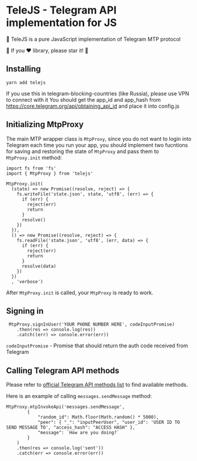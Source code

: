 # TeleJS - Telegram API implementation for JS

🚩 TeleJS is a pure JavaScript implementation of Telegram MTP protocol

🌟 If you ❤️ library, please star it! 🌟

## Installing

`yarn add telejs`

If you use this in telegram-blocking-countries (like Russia), please use VPN to connect with it
You should get the app_id and app_hash from https://core.telegram.org/api/obtaining_api_id and place it into config.js

## Initializing MtpProxy

The main MTP wrapper class is `MtpProxy`, since you do not want to login into Telegram each time you run your app, you should implement two fucntions for saving and restoring the state of `MtpProxy` and pass them to `MtpProxy.init` method:

```
import fs from 'fs'
import { MtpProxy } from 'telejs'

MtpProxy.init(
  (state) => new Promise((resolve, reject) => {
    fs.writeFile('state.json', state, 'utf8', (err) => {
      if (err) {
        reject(err)
        return
      }
      resolve()
    })
  }),
  () => new Promise((resolve, reject) => {
    fs.readFile('state.json', 'utf8', (err, data) => {
      if (err) {
        reject(err)
        return
      }
      resolve(data)
    })
  })
  , 'verbose')
```

After `MtpProxy.init` is called, your `MtpProxy` is ready to work.

## Signing in

```
 MtpProxy.signInUser('YOUR PHONE NUMBER HERE', codeInputPromise)
    .then(res => console.log(res))
    .catch((err) => console.error(err))
```

`codeInputPromise` - Promise that should return the auth code received from Telegram

## Calling Telegram API methods

Please refer to [official Telegram API methods list](https://core.telegram.org/methods) to find available methods.

Here is an example of calling `messages.sendMessage` method:

```
MtpProxy.mtpInvokeApi('messages.sendMessage',
        {
            "random_id": Math.floor(Math.random() * 5000),
            "peer": { "_": "inputPeerUser", "user_id": 'USER ID TO SEND MESSAGE TO', "access_hash": "ACCESS HASH" },
            "message": `How are you doing?`
        }
    )
    .then(res => console.log('sent'))
    .catch(err => console.error(err))
```
